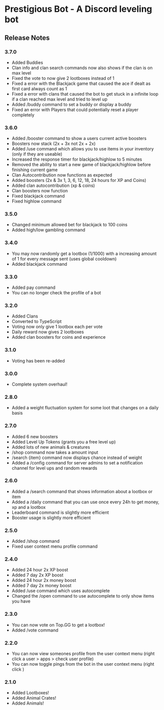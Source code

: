# Prestigious Bot - A Discord leveling bot

## Release Notes

### 3.7.0

-   Added Buddies
-   Clan info and clan search commands now also shows if the clan is on max level
-   Fixed the vote to now give 2 lootboxes instead of 1
-   Fixed a error with the Blackjack game that caused the ace if dealt as first card always count as 1
-   Fixed a error with clans that caused the bot to get stuck in a infinite loop if a clan reached max level and tried to level up
-   Added /buddy command to set a buddy or display a buddy
-   Fixed an error with Players that could potentially reset a player completely

### 3.6.0

-   Added /booster command to show a users current active boosters
-   Boosters now stack (2x + 3x not 2x + 2x) 
-   Added /use command which allows you to use items in your inventory (only if they are useable)
-   Increased the response timer for blackjack/highlow to 5 minutes
-   Removed the ability to start a new game of blackjack/highlow before finishing current game
-   Clan Autocontribution now functions as expected
-   Added boosters (2x & 3x 1, 3, 6, 12, 18, 24 hours for XP and Coins)
-   Added clan autocontribution (xp & coins)
-   Clan boosters now function
-   Fixed blackjack command
-   Fixed highlow command

### 3.5.0

-   Changed minimum allowed bet for blackjack to 100 coins
-   Added high/low gambling command

### 3.4.0

-   You may now randomly get a lootbox (1/1000) with a increasing amount of 1 for every message sent (uses global cooldown)
-   Added blackjack command

### 3.3.0

-   Added pay command
-   You can no longer check the profile of a bot

### 3.2.0

-   Added Clans
-   Converted to TypeScript
-   Voting now only give 1 lootbox each per vote
-   Daily reward now gives 2 lootboxes
-   Added clan boosters for coins and experience

### 3.1.0

-   Voting has been re-added

### 3.0.0

-   Complete system overhaul!

### 2.8.0

-   Added a weight fluctuation system for some loot that changes on a daily basis

### 2.7.0

-   Added 6 new boosters
-   Added Level Up Tokens (grants you a free level up)
-   Added lots of new animals & creatures
-   /shop command now takes a amount input
-   /search {item} command now displays chance instead of weight
-   Added a /config command for server admins to set a notification channel for level ups and random rewards

### 2.6.0

-   Added a /search command that shows information about a lootbox or item
-   Added a /daily command that you can use once every 24h to get money, xp and a lootbox
-   Leaderboard command is slightly more efficient
-   Booster usage is slightly more efficient

### 2.5.0

-   Added /shop command
-   Fixed user context menu profile command

### 2.4.0

-   Added 24 hour 2x XP boost
-   Added 7 day 2x XP boost
-   Added 24 hour 2x money boost
-   Added 7 day 2x money boost
-   Added /use command which uses autocomplete
-   Changed the /open command to use autocomplete to only show items you have

### 2.3.0

-   You can now vote on Top.GG to get a lootbox!
-   Added /vote command

### 2.2.0

-   You can now view someones profile from the user context menu (right click a user > apps > check user profile)
-   You can now toggle pings from the bot in the user context menu (right click )

### 2.1.0

-   Added Lootboxes!
-   Added Animal Crates!
-   Added Animals!